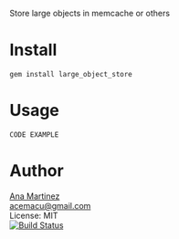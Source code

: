 Store large objects in memcache or others

Install
=======

    gem install large_object_store

Usage
=====

    CODE EXAMPLE

Author
======
[Ana Martinez](https://github.com/anamartinez)<br/>
acemacu@gmail.com<br/>
License: MIT<br/>
[![Build Status](https://travis-ci.org/anamartinez/large_object_store.png)](https://travis-ci.org/anamartinez/large_object_store)
